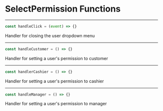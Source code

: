 # SelectPermission Functions

-----

```js
const handleClick = (event) => {}
```
Handler for closing the user dropdown menu

-----

```js
const handleCustomer = () => {}
```
Handler for setting a user's permission to customer

-----

```js
const handlerCashier = () => {}
```
Handler for setting a user's permission to cashier

-----

```js
const handleManager = () => {}
```
Handler for setting a user's permission to manager
